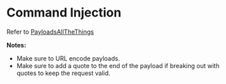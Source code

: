 # Command Injection

Refer to [PayloadsAllTheThings](https://github.com/swisskyrepo/PayloadsAllTheThings/tree/master/Command%20Injection)

**Notes:**

- Make sure to URL encode payloads.
- Make sure to add a quote to the end of the payload if breaking out with quotes to keep the request valid.
